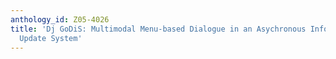 ```yaml
---
anthology_id: Z05-4026
title: 'Dj GoDiS: Multimodal Menu-based Dialogue in an Asychronous Information State
  Update System'
---
```

